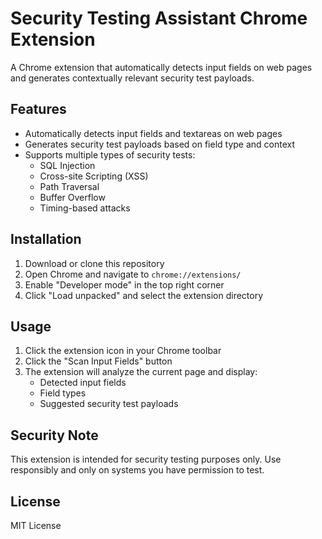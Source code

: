 # Security Testing Assistant Chrome Extension

A Chrome extension that automatically detects input fields on web pages and generates contextually relevant security test payloads.

## Features

- Automatically detects input fields and textareas on web pages
- Generates security test payloads based on field type and context
- Supports multiple types of security tests:
  - SQL Injection
  - Cross-site Scripting (XSS)
  - Path Traversal
  - Buffer Overflow
  - Timing-based attacks

## Installation

1. Download or clone this repository
2. Open Chrome and navigate to `chrome://extensions/`
3. Enable "Developer mode" in the top right corner
4. Click "Load unpacked" and select the extension directory

## Usage

1. Click the extension icon in your Chrome toolbar
2. Click the "Scan Input Fields" button
3. The extension will analyze the current page and display:
   - Detected input fields
   - Field types
   - Suggested security test payloads

## Security Note

This extension is intended for security testing purposes only. Use responsibly and only on systems you have permission to test.

## License

MIT License 